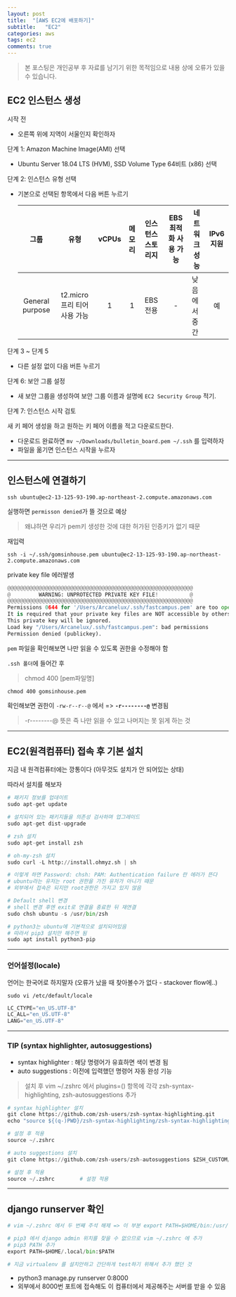 ```yaml
---
layout: post
title:  "[AWS EC2에 배포하기]"
subtitle:   "EC2"
categories: aws
tags: ec2
comments: true
---
```

> 본 포스팅은 개인공부 후 자료를 남기기 위한 목적임으로 내용 상에 오류가 있을 수 있습니다.

## EC2 인스턴스 생성

시작 전

- 오른쪽 위에 지역이 서울인지 확인하자

단계 1: Amazon Machine Image(AMI) 선택

- Ubuntu Server 18.04 LTS (HVM), SSD Volume Type 64비트 (x86) 선택

단계 2: 인스턴스 유형 선택

- 기본으로 선택된 항목에서 다음 버튼 누르기

  |      그룹       |             유형             | vCPUs | 메모리 | 인스턴스 스토리지 | EBS 최적화 사용 가능 | 네트워크 성능 | IPv6 지원 |
  | :-------------: | :--------------------------: | :---: | :----: | :---------------: | :------------------: | ------------- | :-------: |
  | General purpose | t2.micro 프리 티어 사용 가능 |   1   |   1    |     EBS 전용      |          -           | 낮음에서 중간 |    예     |

단계 3 ~ 단계 5

- 다른 설정 없이 다음 버튼 누르기

단계 6: 보안 그룹 설정

- 새 보안 그룹을 생성하여 보안 그룹 이름과 설명에 `EC2 Security Group` 적기.

단계 7: 인스턴스 시작 검토

새 키 페어 생성을 하고 원하는 키 페어 이름을 적고 다운로드한다.

- 다운로드 완료하면 `mv ~/Downloads/bulletin_board.pem ~/.ssh` 를 입력하자
- 파일을 옮기면 인스턴스 시작을 누르자

----
## 인스턴스에 연결하기

`ssh ubuntu@ec2-13-125-93-190.ap-northeast-2.compute.amazonaws.com`

실행하면 `permisson denied`가 뜰 것으로 예상

> 왜냐하면 우리가 pem키 생성한 것에 대한 허가된 인증키가 없기 때문

재입력

`ssh -i ~/.ssh/gomsinhouse.pem ubuntu@ec2-13-125-93-190.ap-northeast-2.compute.amazonaws.com`

private key file 에러발생

```python
@@@@@@@@@@@@@@@@@@@@@@@@@@@@@@@@@@@@@@@@@@@@@@@@@@@@@@@@@@@
@         WARNING: UNPROTECTED PRIVATE KEY FILE!          @
@@@@@@@@@@@@@@@@@@@@@@@@@@@@@@@@@@@@@@@@@@@@@@@@@@@@@@@@@@@
Permissions 0644 for '/Users/Arcanelux/.ssh/fastcampus.pem' are too open.
It is required that your private key files are NOT accessible by others.
This private key will be ignored.
Load key "/Users/Arcanelux/.ssh/fastcampus.pem": bad permissions
Permission denied (publickey).
```

`pem` 파일을 확인해보면 나만 읽을 수 있도록 권한을 수정해야 함

`.ssh 폴더`에 들어간 후

> chmod 400 [pem파일명]

`chmod 400 gomsinhouse.pem`

 확인해보면 권한이 `-rw-r--r--@` 에서 => **`-r--------@`** 변경됨

 > -r--------@ 뜻은 즉 나만 읽을 수 있고 나머지는 못 읽게 하는 것

----
## EC2(원격컴퓨터) 접속 후 기본 설치
지금 내 원격컴퓨터에는 깡통이다 (아무것도 설치가 안 되어있는 상태)

따라서 설치를 해보자

```python
# 패키지 정보를 업데이트
sudo apt-get update

# 설치되어 있는 패키지들을 의존성 검사하며 업그레이드
sudo apt-get dist-upgrade

# zsh 설치
sudo apt-get install zsh

# oh-my-zsh 설치
sudo curl -L http://install.ohmyz.sh | sh

# 이렇게 하면 Password: chsh: PAM: Authentication failure 란 에러가 뜬다
# ubuntu라는 유저는 root 권한을 가진 유저가 아니기 때문
# 외부에서 접속은 되지만 root권한은 가지고 있지 않음

# Default shell 변경
# shell 변경 후엔 exit로 연결을 종료한 뒤 재연결
sudo chsh ubuntu -s /usr/bin/zsh

# python3는 ubuntu에 기본적으로 설치되어있음
# 따라서 pip3 설치만 해주면 됨
sudo apt install python3-pip
```
----

### 언어설정(locale)
언어는 한국어로 하지말자 (오류가 났을 때 찾아볼수가 없다 - stackover flow에..)

`sudo vi /etc/default/locale`

```python
LC_CTYPE="en_US.UTF-8"
LC_ALL="en_US.UTF-8"
LANG="en_US.UTF-8"
```

----
### TIP (syntax highlighter, autosuggestions)
- syntax highlighter : 해당 명령어가 유효하면 색이 변경 됨
- auto suggestions : 이전에 입력했던 명령어 자동 완성 기능

> 설치 후 vim ~/.zshrc 에서 plugins=() 항목에 각각 zsh-syntax-highlighting, zsh-autosuggestions 추가

```python
# syntax highlighter 설치
git clone https://github.com/zsh-users/zsh-syntax-highlighting.git
echo "source ${(q-)PWD}/zsh-syntax-highlighting/zsh-syntax-highlighting.zsh" >> ${ZDOTDIR:-$HOME}/.zshrc                   

# 설정 후 적용
source ~/.zshrc
```

```python
# auto suggestions 설치
git clone https://github.com/zsh-users/zsh-autosuggestions $ZSH_CUSTOM/plugins/zsh-autosuggestions

# 설정 후 적용
source ~/.zshrc        # 설정 적용
```

----

## django runserver 확인
```python
# vim ~/.zshrc 에서 두 번째 주석 해제 => 이 부분 export PATH=$HOME/bin:/usr/local/bin:$PATH

# pip3 에서 django admin 위치를 찾을 수 없으므로 vim ~/.zshrc 에 추가
# pip3 PATH 추가
export PATH=$HOME/.local/bin:$PATH

# 지금 virtualenv 를 설치안하고 간단하게 test하기 위해서 추가 했던 것
```
- python3 manage.py runserver 0:8000
- 외부에서 8000번 포트에 접속해도 이 컴퓨터에서 제공해주는 서버를 받을 수 있음
